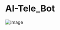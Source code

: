 # AI-Tele_Bot

![image](https://github.com/Swastik19Nit/AI-Tele_Bot/assets/122457803/e9573966-a8ca-4044-a55e-cc030d979e9f)
